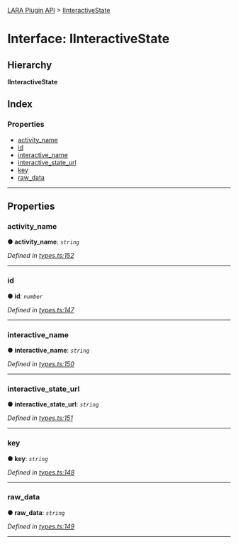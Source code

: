 [LARA Plugin API](../README.md) > [IInteractiveState](../interfaces/iinteractivestate.md)

# Interface: IInteractiveState

## Hierarchy

**IInteractiveState**

## Index

### Properties

* [activity_name](iinteractivestate.md#activity_name)
* [id](iinteractivestate.md#id)
* [interactive_name](iinteractivestate.md#interactive_name)
* [interactive_state_url](iinteractivestate.md#interactive_state_url)
* [key](iinteractivestate.md#key)
* [raw_data](iinteractivestate.md#raw_data)

---

## Properties

<a id="activity_name"></a>

###  activity_name

**● activity_name**: *`string`*

*Defined in [types.ts:152](../../../lara-typescript/src/plugin-api/types.ts#L152)*

___
<a id="id"></a>

###  id

**● id**: *`number`*

*Defined in [types.ts:147](../../../lara-typescript/src/plugin-api/types.ts#L147)*

___
<a id="interactive_name"></a>

###  interactive_name

**● interactive_name**: *`string`*

*Defined in [types.ts:150](../../../lara-typescript/src/plugin-api/types.ts#L150)*

___
<a id="interactive_state_url"></a>

###  interactive_state_url

**● interactive_state_url**: *`string`*

*Defined in [types.ts:151](../../../lara-typescript/src/plugin-api/types.ts#L151)*

___
<a id="key"></a>

###  key

**● key**: *`string`*

*Defined in [types.ts:148](../../../lara-typescript/src/plugin-api/types.ts#L148)*

___
<a id="raw_data"></a>

###  raw_data

**● raw_data**: *`string`*

*Defined in [types.ts:149](../../../lara-typescript/src/plugin-api/types.ts#L149)*

___

